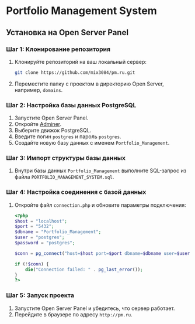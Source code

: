 # Portfolio Management System

## Установка на Open Server Panel

### Шаг 1: Клонирование репозитория

1. Клонируйте репозиторий на ваш локальный сервер:
    ```bash
    git clone https://github.com/mix3084/pm.ru.git
    ```
2. Переместите папку с проектом в директорию Open Server, например, `domains`.

### Шаг 2: Настройка базы данных PostgreSQL

1. Запустите Open Server Panel.
2. Откройте [Adminer](http://127.0.0.1/openserver/adminer/index.php).
3. Выберите движок PostgreSQL.
4. Введите логин `postgres` и пароль `postgres`.
5. Создайте новую базу данных с именем `Portfolio_Management`.

### Шаг 3: Импорт структуры базы данных

1. Внутри базы данных `Portfolio_Management` выполните SQL-запрос из файла `PORTFOLIO_MANAGEMENT_SYSTEM.sql`.

### Шаг 4: Настройка соединения с базой данных

1. Откройте файл `connection.php` и обновите параметры подключения:
    ```php
    <?php
    $host = "localhost";
    $port = "5432";
    $dbname = "Portfolio_Management";
    $user = "postgres";
    $password = "postgres";

    $conn = pg_connect("host=$host port=$port dbname=$dbname user=$user password=$password");

    if (!$conn) {
        die("Connection failed: " . pg_last_error());
    }
    ?>
    ```

### Шаг 5: Запуск проекта

1. Запустите Open Server Panel и убедитесь, что сервер работает.
2. Перейдите в браузере по адресу `http://pm.ru`.
